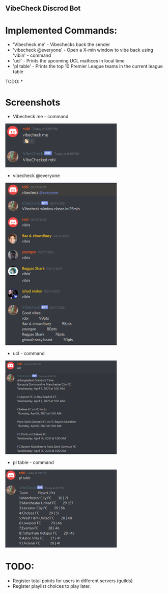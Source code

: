 ## VibeCheck Discrod Bot ## 

# Implemented Commands: #
* 'Vibecheck me' - Vibechecks back the sender
* 'vibecheck @everyone' - Open a X-min window to vibe back using 'vibin' - command
* 'ucl' - Prints the upcoming UCL mathces in local time
* 'pl table' - Prints the top 10 Premier League teams in the current league table

TODO:
* 


# Screenshots # 
* Vibecheck me - command
<p align="left">
  <img src="./screenshots/vibecheck me.PNG" width="350" >
</p>


* vibecheck @everyone
<p align="left">
  <img src="./screenshots/vibecheck everyone.PNG" width="350" >
</p>


* ucl - command
<p align="left">
  <img src="./screenshots/ucl.PNG" width="350" >
</p>

* pl table - command
<p align="left">
  <img src="./screenshots/pl table.PNG" width="350" >
</p>

# TODO: #
* Register total points for users in different servers (guilds)
* Register playlist choices to play later.